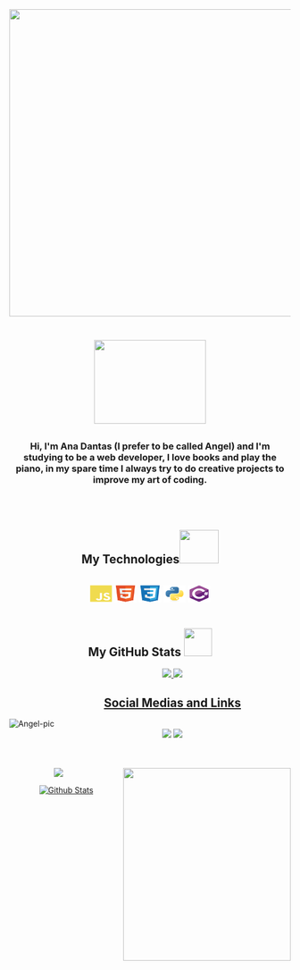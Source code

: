 <!-- Main Background -->
<img width= '1000px' height= '550px' src= "https://wallpaperaccess.com/full/8351169.gif">
<br>

<!-- Main Text / Hello, I'm Angel -->

<div align= 'center'>
  <h1><img src='https://media.discordapp.net/attachments/831233507937878058/1019065343504818196/office-michael.gif' width='200px' height='150px'></h1>
  <h3>
    Hi, I'm Ana Dantas (I prefer to be called Angel) and I'm studying to be a web developer, I love books and play the piano, in my spare time I always try to do creative projects to improve my art of coding.
  </h3>
  </div>
  <br>
  <br>
  
<div align='center'>
<h2 align='center'>My Technologies<img src='https://media.discordapp.net/attachments/831233507937878058/1019028267438723153/solid-snake-metal-gear-solid.gif' width='70px' height='60px'></h2>

  <div style="display: inline_block" align='center'><br>
  <img align="center" alt="Angel-Js" height="30" width="40" src="https://raw.githubusercontent.com/devicons/devicon/master/icons/javascript/javascript-plain.svg">
   <img align="center" alt="Angel-HTML" height="30" width="40" src="https://raw.githubusercontent.com/devicons/devicon/master/icons/html5/html5-original.svg">
   <img align="center" alt="Angel-CSS" height="30" width="40" src="https://raw.githubusercontent.com/devicons/devicon/master/icons/css3/css3-original.svg">
  <img align="center" alt="Angel-Python" height="30" width="40" src="https://raw.githubusercontent.com/devicons/devicon/master/icons/python/python-original.svg">
  <img align="center" alt="Angel-Csharp" height="30" width="40" src="https://raw.githubusercontent.com/devicons/devicon/master/icons/csharp/csharp-original.svg">
  </div>
  <br>
  
  <!-- My GitHub Stats -->
<div>
  <h2 align='center'>
  My GitHub Stats <img width='50px' height='50px' src="https://media.discordapp.net/attachments/831233507937878058/1019023921858756770/homenaranha_.gif">
  </h2>
<div>
  <a href="https://github.com/anadanttas">
  <img height="140em"src="https://github-readme-stats.vercel.app/api?username=anadanttas&show_icons=true&theme=dracula&include_all_commits=true&count_private=true"/>
  <img height="140em" src="https://github-readme-stats.vercel.app/api/top-langs/?username=anadanttas&layout=compact&langs_count=7&theme=dracula"/>
  <img align="left" alt="Angel-pic" height="115" style="margin-top:90px;"
  src="https://media.discordapp.net/attachments/831233507937878058/1018539315694940240/me6.png?width=437&height=437">
</div>
  
 <!-- My Social Medias and some Links -->
  <h2 align='center'>Social Medias and Links</h2><br>
  
<div align="center">
   <a href="https://www.instagram.com/angelhellss/" target="_blank"><img src="https://img.shields.io/badge/-Instagram-%23E4405F?style=for-the-badge&logo=instagram&logoColor=white" target="_blank"></a>
<a href="https://www.linkedin.com/in/ana-dantas-68194a247/" target="_blank"><img src="https://img.shields.io/badge/-LinkedIn-%230077B5?style=for-the-badge&logo=linkedin&logoColor=white" target="_blank"></a>
  </div>
  
  <br> 
  <br>
  <br>
  
<!--  My Recent Musics on Spotify  -->
   <div>
<img align="left" src="https://spotify-recently-played-readme.vercel.app/api?user=psmxhovvte8v8b64z2akowgmh"><img align="right" width="300px" height="345px" src="https://c.tenor.com/aj2m5lTme9cAAAAC/darkville-rpg.gif">
  </div>

  <br>
  
   <!--  Ocean Gif  -->
<p align="center">
 <a target="_blank" rel="noopener noreferrer" href="https://raw.githubusercontent.com/bornmay/bornmay/Update/svg/Bottom.svg"><img      src="https://raw.githubusercontent.com/bornmay/bornmay/Update/svg/Bottom.svg" alt="Github Stats" style="max-width: 100%;"></a>
</p>

  <!--  Made By : Angel --> <!-- Inspired Gustavo-juvino -->
  <!-- Ainda vou mudar muita coisa.. -->
